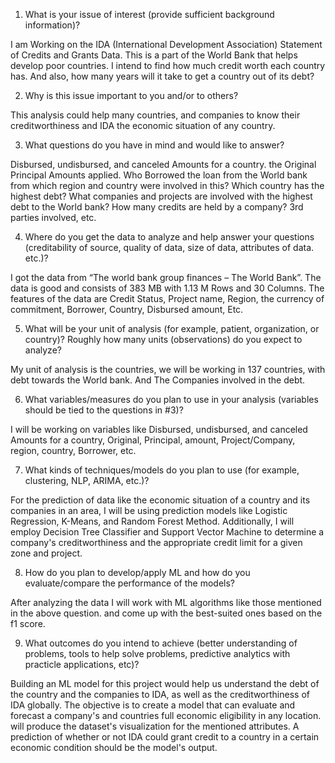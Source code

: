 
1) What is your issue of interest (provide sufficient background information)?

I am Working on the IDA (International Development Association) Statement of Credits and Grants Data. This is a part of the World Bank that helps develop poor countries. I intend to find how much credit worth each country has. And also, how many years will it take to get a country out of its debt? 

2) Why is this issue important to you and/or to others?

This analysis could help many countries, and companies to know their creditworthiness and IDA the economic situation of any country.

3) What questions do you have in mind and would like to answer?

Disbursed, undisbursed, and canceled Amounts for a country. the Original Principal Amounts applied. Who Borrowed the loan from the World bank from which region and country were involved in this? Which country has the highest debt? What companies and projects are involved with the highest debt to the World bank? How many credits are held by a company? 3rd parties involved, etc.

4) Where do you get the data to analyze and help answer your questions (creditability of source, quality of data, size of data, attributes of data. etc.)?

I got the data from “The world bank group finances – The World Bank”. The data is good and consists of 383 MB with 1.13 M Rows and 30 Columns. The features of the data are Credit Status, Project name, Region, the currency of commitment, Borrower, Country, Disbursed amount, Etc. 

5) What will be your unit of analysis (for example, patient, organization, or country)? Roughly how many units (observations) do you expect to analyze?

My unit of analysis is the countries, we will be working in 137 countries, with debt towards the World bank. And The Companies involved in the debt.

6) What variables/measures do you plan to use in your analysis (variables should be tied to the questions in #3)?

I will be working on variables like Disbursed, undisbursed, and canceled Amounts for a country, Original, Principal, amount, Project/Company, region, country, Borrower, etc.

7) What kinds of techniques/models do you plan to use (for example, clustering, NLP, ARIMA, etc.)?

For the prediction of data like the economic situation of a country and its companies in an area, I will be using prediction models like Logistic Regression, K-Means, and Random Forest Method. Additionally, I will employ Decision Tree Classifier and Support Vector Machine to determine a company's creditworthiness and the appropriate credit limit for a given zone and project.

8) How do you plan to develop/apply ML and how do you evaluate/compare the performance of the models?

After analyzing the data I will work with ML algorithms like those mentioned in the above question. and come up with the best-suited ones based on the f1 score. 

9) What outcomes do you intend to achieve (better understanding of problems, tools to help solve problems, predictive analytics with practicle applications, etc)?

Building an ML model for this project would help us understand the debt of the country and the companies to IDA, as well as the creditworthiness of IDA globally. The objective is to create a model that can evaluate and forecast a company's and countries full economic eligibility in any location. will produce the dataset's visualization for the mentioned attributes. A prediction of whether or not IDA could grant credit to a country in a certain economic condition should be the model's output.

